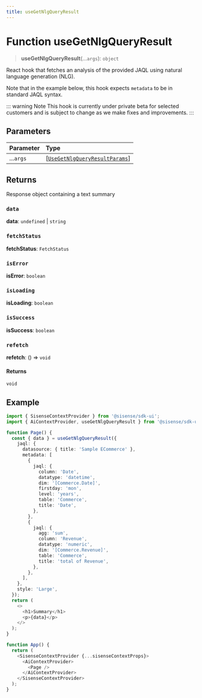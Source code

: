 ```yaml
---
title: useGetNlgQueryResult
---
```


# Function useGetNlgQueryResult <Badge type="beta" text="Beta" />

> **useGetNlgQueryResult**(...`args`): `object`

React hook that fetches an analysis of the provided JAQL using natural language generation (NLG).

Note that in the example below, this hook expects `metadata` to be in standard JAQL syntax.

::: warning Note
This hook is currently under private beta for selected customers and is subject to change as we make fixes and improvements.
:::

## Parameters

| Parameter | Type |
| :------ | :------ |
| ...`args` | [[`UseGetNlgQueryResultParams`](../interfaces/interface.UseGetNlgQueryResultParams.md)] |

## Returns

Response object containing a text summary

### `data`

**data**: `undefined` \| `string`

### `fetchStatus`

**fetchStatus**: `FetchStatus`

### `isError`

**isError**: `boolean`

### `isLoading`

**isLoading**: `boolean`

### `isSuccess`

**isSuccess**: `boolean`

### `refetch`

**refetch**: () => `void`

#### Returns

`void`

## Example

```ts
import { SisenseContextProvider } from '@sisense/sdk-ui';
import { AiContextProvider, useGetNlgQueryResult } from '@sisense/sdk-ui/ai';

function Page() {
  const { data } = useGetNlgQueryResult({
    jaql: {
      datasource: { title: 'Sample ECommerce' },
      metadata: [
        {
          jaql: {
            column: 'Date',
            datatype: 'datetime',
            dim: '[Commerce.Date]',
            firstday: 'mon',
            level: 'years',
            table: 'Commerce',
            title: 'Date',
          },
        },
        {
          jaql: {
            agg: 'sum',
            column: 'Revenue',
            datatype: 'numeric',
            dim: '[Commerce.Revenue]',
            table: 'Commerce',
            title: 'total of Revenue',
          },
        },
      ],
    },
    style: 'Large',
  });
  return (
    <>
      <h1>Summary</h1>
      <p>{data}</p>
    </>
  );
}

function App() {
  return (
    <SisenseContextProvider {...sisenseContextProps}>
      <AiContextProvider>
        <Page />
      </AiContextProvider>
    </SisenseContextProvider>
  );
}
```
